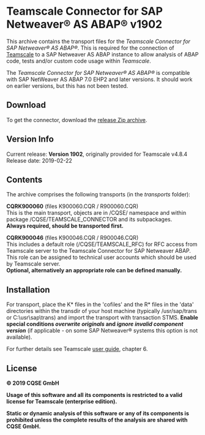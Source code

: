 # Teamscale Connector for SAP Netweaver&reg; AS ABAP&reg; v1902 

This archive contains the transport files for the *Teamscale Connector for 
SAP Netweaver&reg; AS ABAP&reg;*. This is required for the connection of 
[Teamscale](https://www.teamscale.com) to a SAP Netweaver AS ABAP instance 
to allow analysis of ABAP code, tests and/or custom code usage within *Teamscale*.

The *Teamscale Connector for SAP Netweaver&reg; AS ABAP&reg;* is compatible with SAP NetWeaver AS ABAP 7.0 EHP2 and later versions.
It should work on earlier versions, but this has not been tested.

## Download 
To get the connector, download the [release Zip archive](https://github.com/cqse/teamscale-sap-abap-connector/archive/v1902.zip).

## Version Info
Current release: **Version 1902**, originally provided for Teamscale v4.8.4  
Release date: 2019-02-22

## Contents
The archive comprises the following transports (in the *transports* folder):

**CQRK900060** (files K900060.CQR / R900060.CQR)  
 This is the main transport, objects are in /CQSE/ namespace and within package /CQSE/TEAMSCALE_CONNECTOR and its subpackages.  
**Always required, should be transported first.**  

**CQRK900046** (files K900046.CQR / R900046.CQR)  
This includes a default role (/CQSE/TEAMSCALE_RFC) for RFC access from Teamscale server to the Teamscale Connector for SAP Netweaver ABAP. This role can be assigned  to technical user accounts which should be used by Teamscale server.  
**Optional, alternatively an appropriate role can be defined manually.**

## Installation
For transport, place the K* files in the 'cofiles' and  the R* files in the 
'data' directories within the transdir of your host machine (typically 
/usr/sap/trans or C:\usr\sap\trans) and import the transport with transaction 
STMS. **Enable special conditions *overwrite originals* and *ignore invalid 
component version*** (if applicable - on some SAP Netweaver&reg; systems this option is not available). 

For further details see Teamscale [user guide](https://www.cqse.eu/download/teamscale/userguide.pdf), chapter 6.

## License
**&copy; 2019 CQSE GmbH**

**Usage of this software and all its components is restricted to a
valid license for Teamscale (enterprise edition).**

**Static or dynamic analysis of this software or any of its components is prohibited unless the complete results of the analysis are shared with CQSE GmbH.**

